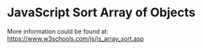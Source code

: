 # JavaScript Sort Array of Objects

More information could be found at:
https://www.w3schools.com/js/js_array_sort.asp

